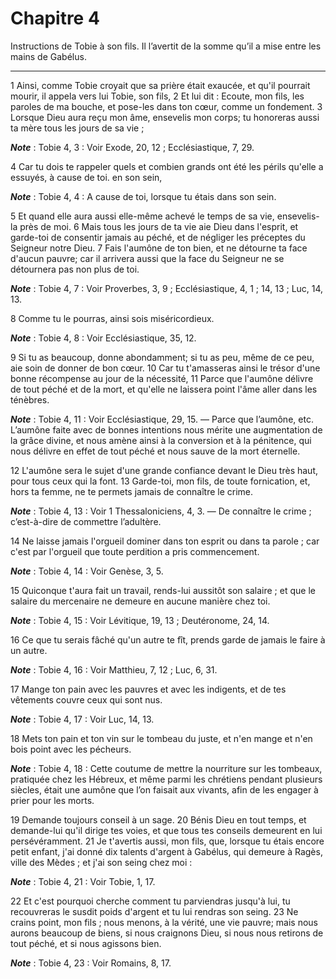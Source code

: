 # Chapitre 4

Instructions de Tobie à son fils.
Il l’avertit de la somme qu’il a mise entre les mains de Gabélus.

***

1 Ainsi, comme Tobie croyait que sa prière était exaucée, et qu'il pourrait mourir, il appela vers lui Tobie, son fils, 2 Et lui dit : Ecoute, mon fils, les paroles de ma bouche, et pose-les dans ton cœur, comme un fondement. 3 Lorsque Dieu aura reçu mon âme, ensevelis mon corps; tu honoreras aussi ta mère tous les jours de sa vie ;

***Note*** :  Tobie 4, 3 : Voir Exode, 20, 12 ; Ecclésiastique, 7, 29.

4 Car tu dois te rappeler quels et combien grands ont été les périls qu'elle a essuyés, à cause de toi. en son sein,

***Note*** :  Tobie 4, 4 : A cause de toi, lorsque tu étais dans son sein.

5 Et quand elle aura aussi elle-même achevé le temps de sa vie, ensevelis-la près de moi. 6 Mais tous les jours de ta vie aie Dieu dans l'esprit, et garde-toi de consentir jamais au péché, et de négliger les préceptes du Seigneur notre Dieu. 7 Fais l'aumône de ton bien, et ne détourne ta face d'aucun pauvre; car il arrivera aussi que la face du Seigneur ne se détournera pas non plus de toi.

***Note*** :  Tobie 4, 7 : Voir Proverbes, 3, 9 ; Ecclésiastique, 4, 1 ; 14, 13 ; Luc, 14, 13.

8 Comme tu le pourras, ainsi sois miséricordieux.

***Note*** :  Tobie 4, 8 : Voir Ecclésiastique, 35, 12.

9 Si tu as beaucoup, donne abondamment; si tu as peu, même de ce peu, aie soin de donner de bon cœur. 10 Car tu t'amasseras ainsi le trésor d'une bonne récompense au jour de la nécessité, 11 Parce que l'aumône délivre de tout péché et de la mort, et qu'elle ne laissera point l'âme aller dans les ténèbres.

***Note*** :  Tobie 4, 11 : Voir Ecclésiastique, 29, 15. ― Parce que l’aumône, etc. L’aumône faite avec de bonnes intentions nous mérite une augmentation de la grâce divine, et nous amène ainsi à la conversion et à la pénitence, qui nous délivre en effet de tout péché et nous sauve de la mort éternelle.

12 L'aumône sera le sujet d'une grande confiance devant le Dieu très haut, pour tous ceux qui la font. 13 Garde-toi, mon fils, de toute fornication, et, hors ta femme, ne te permets jamais de connaître le crime.

***Note*** :  Tobie 4, 13 : Voir 1 Thessaloniciens, 4, 3. ― De connaître le crime ; c’est-à-dire de commettre l’adultère.

14 Ne laisse jamais l'orgueil dominer dans ton esprit ou dans ta parole ; car c'est par l'orgueil que toute perdition a pris commencement.

***Note*** :  Tobie 4, 14 : Voir Genèse, 3, 5.

15 Quiconque t'aura fait un travail, rends-lui aussitôt son salaire ; et que le salaire du mercenaire ne demeure en aucune manière chez toi.

***Note*** :  Tobie 4, 15 : Voir Lévitique, 19, 13 ; Deutéronome, 24, 14.

16 Ce que tu serais fâché qu'un autre te fît, prends garde de jamais le faire à un autre.

***Note*** :  Tobie 4, 16 : Voir Matthieu, 7, 12 ; Luc, 6, 31.

17 Mange ton pain avec les pauvres et avec les indigents, et de tes vêtements couvre ceux qui sont nus.

***Note*** :  Tobie 4, 17 : Voir Luc, 14, 13.

18 Mets ton pain et ton vin sur le tombeau du juste, et n'en mange et n'en bois point avec les pécheurs.

***Note*** :  Tobie 4, 18 : Cette coutume de mettre la nourriture sur les tombeaux, pratiquée chez les Hébreux, et même parmi les chrétiens pendant plusieurs siècles, était une aumône que l’on faisait aux vivants, afin de les engager à prier pour les morts.

19 Demande toujours conseil à un sage. 20 Bénis Dieu en tout temps, et demande-lui qu'il dirige tes voies, et que tous tes conseils demeurent en lui persévéramment. 21 Je t'avertis aussi, mon fils, que, lorsque tu étais encore petit enfant, j'ai donné dix talents d'argent à Gabélus, qui demeure à Ragès, ville des Mèdes ; et j'ai son seing chez moi :

***Note*** :  Tobie 4, 21 : Voir Tobie, 1, 17.

22 Et c'est pourquoi cherche comment tu parviendras jusqu'à lui, tu recouvreras le susdit poids d'argent et tu lui rendras son seing. 23 Ne crains point, mon fils ; nous menons, à la vérité, une vie pauvre; mais nous aurons beaucoup de biens, si nous craignons Dieu, si nous nous retirons de tout péché, et si nous agissons bien.

***Note*** :  Tobie 4, 23 : Voir Romains, 8, 17.

